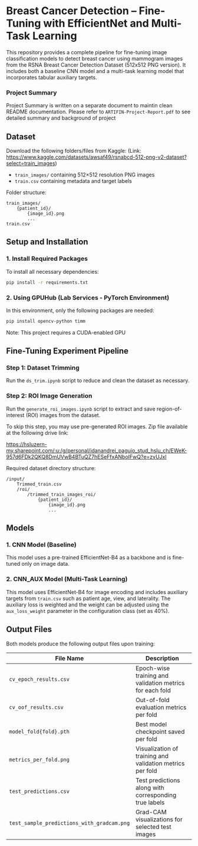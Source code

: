 # Breast Cancer Detection – Fine-Tuning with EfficientNet and Multi-Task Learning

This repository provides a complete pipeline for fine-tuning image classification models to detect breast cancer using mammogram images from the RSNA Breast Cancer Detection Dataset (512x512 PNG version). It includes both a baseline CNN model and a multi-task learning model that incorporates tabular auxiliary targets.

### Project Summary

Project Summary is written on a separate document to maintin clean README documentation. Please refer to `ARTIFIN-Project-Report.pdf` to see detailed summary and background of project

## Dataset

Download the following folders/files from Kaggle:
(Link: https://www.kaggle.com/datasets/awsaf49/rsnabcd-512-png-v2-dataset?select=train_images)

- `train_images/` containing 512×512 resolution PNG images
- `train.csv` containing metadata and target labels

Folder structure:

```
train_images/
    {patient_id}/
        {image_id}.png
        ...
train.csv
```

## Setup and Installation

### 1. Install Required Packages

To install all necessary dependencies:

```bash
pip install -r requirements.txt
```

### 2. Using GPUHub (Lab Services - PyTorch Environment)

In this environment, only the following packages are needed:

```bash
pip install opencv-python timm
```

Note: This project requires a CUDA-enabled GPU

## Fine-Tuning Experiment Pipeline

### Step 1: Dataset Trimming

Run the `ds_trim.ipynb` script to reduce and clean the dataset as necessary.

### Step 2: ROI Image Generation

Run the `generate_roi_images.ipynb` script to extract and save region-of-interest (ROI) images from the dataset.

To skip this step, you may use pre-generated ROI images. Zip file available at the following drive link:

https://hsluzern-my.sharepoint.com/:u:/g/personal/idanandrei_paguio_stud_hslu_ch/EWeK-957d6FDk2QKQ8DmUVwB4BTuQZ7hESeFfxANboIFwQ?e=zvUJxl

Required dataset directory structure:

```
/input/
    Trimmed_train.csv
    /roi/
        /trimmed_train_images_roi/
            {patient_id}/
                {image_id}.png
                ...
```

## Models

### 1. CNN Model (Baseline)

This model uses a pre-trained EfficientNet-B4 as a backbone and is fine-tuned only on image data.

### 2. CNN_AUX Model (Multi-Task Learning)

This model uses EfficientNet-B4 for image encoding and includes auxiliary targets from `train.csv` such as patient age, view, and laterality. The auxiliary loss is weighted and the weight can be adjusted using the `aux_loss_weight` parameter in the configuration class (set as 40%).

## Output Files

Both models produce the following output files upon training:

| File Name                                  | Description                                               |
| ------------------------------------------ | --------------------------------------------------------- |
| `cv_epoch_results.csv`                     | Epoch-wise training and validation metrics for each fold  |
| `cv_oof_results.csv`                       | Out-of-fold evaluation metrics per fold                   |
| `model_fold{fold}.pth`                     | Best model checkpoint saved per fold                      |
| `metrics_per_fold.png`                     | Visualization of training and validation metrics per fold |
| `test_predictions.csv`                     | Test predictions along with corresponding true labels     |
| `test_sample_predictions_with_gradcam.png` | Grad-CAM visualizations for selected test images          |
